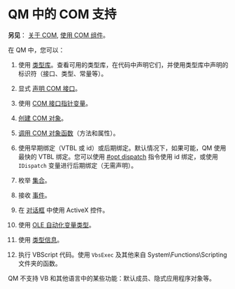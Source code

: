 # QM 中的 COM 支持

**另见**： [关于 COM](IDP_COM_ABOUT.md), [使用 COM 组件](IDP_COM_USAGE.md)。

在 QM 中，您可以：

1. 使用 [类型库](IDP_TYPELIB.md)。查看可用的类型库，在代码中声明它们，并使用类型库中声明的标识符（接口、类型、常量等）。

2. 显式 [声明 COM 接口](IDP_INTERFACE.md)。

3. 使用 [COM 接口指针变量](IDP_COM_IPTR.md)。

4. [创建 COM 对象](IDP_COM_FUNC.md)。

5. [调用 COM 对象函数](IDP_COM_CALL.md)（方法和属性）。

6. 使用早期绑定（VTBL 或 id）或后期绑定。默认情况下，如果可能，QM 使用最快的 VTBL 绑定。您可以使用 [#opt dispatch](IDP_DIR_OPT.md) 指令使用 id 绑定，或使用 `IDispatch` 变量进行后期绑定（无需声明）。

7. 枚举 [集合](IDP_FOREACH.md)。

8. 接收 [事件](IDP_COM_EVENTS.md)。

9. 在 [对话框](IDH_DIALOG_EDITOR.md) 中使用 ActiveX 控件。

10. 使用 [OLE 自动化变量类型](IDP_OLETYPES.md)。

11. 使用 [类型信息](IDH_TYPEINFO.md)。

12. 执行 VBScript 代码。使用 `VbsExec` 及其他来自 System\Functions\Scripting 文件夹的函数。

QM 不支持 VB 和其他语言中的某些功能：默认成员、隐式应用程序对象等。